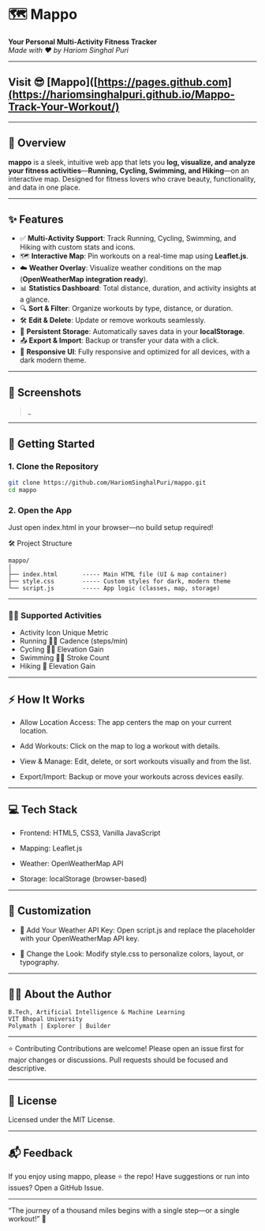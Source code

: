 # 🗺️ Mappo

**Your Personal Multi-Activity Fitness Tracker**  
_Made with ♥ by Hariom Singhal Puri_

---
## Visit 😎 [Mappo]([https://pages.github.com](https://hariomsinghalpuri.github.io/Mappo-Track-Your-Workout/) 

---

## 🚀 Overview

**mappo** is a sleek, intuitive web app that lets you **log, visualize, and analyze your fitness activities**—**Running, Cycling, Swimming, and Hiking**—on an interactive map. Designed for fitness lovers who crave beauty, functionality, and data in one place.

---

## ✨ Features

- ✅ **Multi-Activity Support**: Track Running, Cycling, Swimming, and Hiking with custom stats and icons.
- 🗺️ **Interactive Map**: Pin workouts on a real-time map using **Leaflet.js**.
- ☁️ **Weather Overlay**: Visualize weather conditions on the map (**OpenWeatherMap integration ready**).
- 📊 **Statistics Dashboard**: Total distance, duration, and activity insights at a glance.
- 🔍 **Sort & Filter**: Organize workouts by type, distance, or duration.
- 🛠️ **Edit & Delete**: Update or remove workouts seamlessly.
- 💾 **Persistent Storage**: Automatically saves data in your **localStorage**.
- 📤 **Export & Import**: Backup or transfer your data with a click.
- 📱 **Responsive UI**: Fully responsive and optimized for all devices, with a dark modern theme.

---

## 📸 Screenshots

> _

---

## 🏁 Getting Started

### 1. Clone the Repository

```bash
git clone https://github.com/HariomSinghalPuri/mappo.git
cd mappo
```

### 2. Open the App
Just open index.html in your browser—no build setup required!

🛠️ Project Structure

```
mappo/
│
├── index.html       ----- Main HTML file (UI & map container)
├── style.css        ----- Custom styles for dark, modern theme
└── script.js        ----- App logic (classes, map, storage)
```
---

### 🏋️‍♂️ Supported Activities
- Activity	Icon	Unique Metric
- Running	🏃‍♂️	Cadence (steps/min)
- Cycling	🚴‍♀️	Elevation Gain
- Swimming	🏊‍♂️	Stroke Count
- Hiking	🥾	Elevation Gain

---

## ⚡ How It Works
- Allow Location Access: The app centers the map on your current location.

- Add Workouts: Click on the map to log a workout with details.

- View & Manage: Edit, delete, or sort workouts visually and from the list.

- Export/Import: Backup or move your workouts across devices easily.

---

## 💻 Tech Stack
- Frontend: HTML5, CSS3, Vanilla JavaScript

- Mapping: Leaflet.js

- Weather: OpenWeatherMap API

- Storage: localStorage (browser-based)

--- 

## 🎨 Customization
- 🔑 Add Your Weather API Key:
Open script.js and replace the placeholder with your OpenWeatherMap API key.

- 🎨 Change the Look:
Modify style.css to personalize colors, layout, or typography.

---

## 🙋‍♂️ About the Author
```Hariom Singhal Puri
B.Tech, Artificial Intelligence & Machine Learning
VIT Bhopal University
Polymath | Explorer | Builder
```
---
⭐️ Contributing
Contributions are welcome!
Please open an issue first for major changes or discussions.
Pull requests should be focused and descriptive.

---

## 📄 License
Licensed under the MIT License.

---

## 📬 Feedback
If you enjoy using mappo, please ⭐ the repo!
Have suggestions or run into issues? Open a GitHub Issue.

---

“The journey of a thousand miles begins with a single step—or a single workout!” 💪
